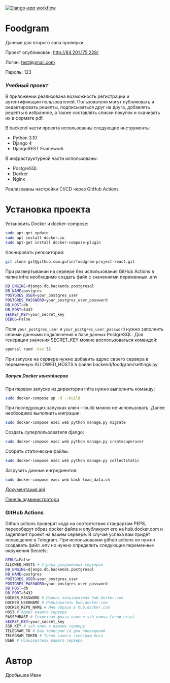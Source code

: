 [![Django-app workflow](https://github.com/gufin/foodgram-project-react/actions/workflows/main.yml/badge.svg)](https://github.com/gufin/foodgram-project-react/actions/workflows/main.yml)
# Foodgram
Данные для второго эапа проверки.

Проект опубликован: http://84.201.175.228/

Логин: test@gmail.com

Пароль: 123

### _Учебный проект_

В приложении реализована возможность регистрации и аутентификации пользователей. Пользователи могут публиковать и редактировать рецепты, подписываться друг на друга, добавлять рецепты в избранное, а также составлять списки покупок и скачивать их в формате pdf.

В backend части проекта использованы следующие инструменты:
- Python 3.10
- Django 4
- DjangoREST Framework

В инфраструктурной части использованы:
- PostgreSQL
- Docker
- Nginx

Реализованы настройки CI/CD через GitHub Actions

# Установка проекта

Установить Docker и docker-compose:
```sh
sudo apt-get update
sudo apt install docker.io 
sudo apt-get install docker-compose-plugin
```
Клонировать репозиторий:
```sh
git clone git@github.com:gufin/foodgram-project-react.git
```
При развертывании на сервере без использования GitHub Actions в папке infra необходимо создать файл с значениями переменных .env
```sh
DB_ENGINE=django.db.backends.postgresql
DB_NAME=postgres
POSTGRES_USER=your_postgres_user
POSTGRES_PASSWORD=your_postgres_user_password
DB_HOST=db
DB_PORT=5432
SECRET_KEY=your_secret_key
DEBUG=False
```
Поля `your_postgres_user` и `your_postgres_user_password` нужно заполнить своими данными подключения к базе данных PostgreSQL. Для генерации значения SECRET_KEY можно воспользоваться командой: 
```sh
openssl rand -hex 32
```
При запуске на сервере нужно добавить адрес своего сервера в переменную ALLOWED_HOSTS в файле backend/foodgram/settings.py

##### Запуск Docker контейнеров
При первом запуске из директории infra нужно выполнить команду:
```sh
sudo docker-compose up -d --build
```
При последующих запусках ключ --build можно не использовать.
Далее необходимо выполнить миграции:
```sh
sudo docker-compose exec web python manage.py migrate
```
Создать суперпользователя django:
```sh
sudo docker-compose exec web python manage.py createsuperuser
```
Собрать статические файлы:
```sh
sudo docker-compose exec web python manage.py collectstatic
```
Загрузить данные ингредиентов:
```sh
sudo docker-compose exec web bash load_data.sh
```
[Документация api](http://127.0.0.1/api/docs/) 

[Панель администратора](http://127.0.0.1/admin/) 

### GitHub Actions
Github actions проверят кода на соответствия стандартам PEP8, пересоберут образ  docker файла и опубликуют его на hub.docker.com и задеплоит проект на вашем сервере. В случае успеха вам придёт оповещение в Telegram.
При использовании github actions не нужно создавать файл .env но нужно определить следующие переменные окружения Secrets:

```sh
DEBUG=False
ALLOWED_HOSTS # Строка разрешенных серверов
DB_ENGINE=django.db.backends.postgresql
DB_NAME=postgres
POSTGRES_USER=your_postgres_user
POSTGRES_PASSWORD=your_postgres_user_password
DB_HOST=db
DB_PORT=5432
DOCKER_PASSWORD # Пароль пользователя hub.docker.com
DOCKER_USERNAME # Пользователь hub.docker.com
DOCKER_REPO_NAME # Имя образа в hub.docker.com
HOST # Адрес вашего сервера
PASSPHRASE # Секретная фраза вашего ssh ключа (если есть)
SECRET_KEY=your_secret_key
SSH_KEY # ssh ключ к вашему серверу
TELEGRAM_TO # Ваш телеграм id для оповещений
TELEGRAM_TOKEN # Токен вашего телеграм бота
USER # Пользователь вашего сервера
```

# Автор
Дробышев Иван
